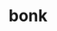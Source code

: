 ---
category: 4-letters
denotation: null
name: bonk
reference_link: https://www.etymonline.com/word/bonk
root_language: null
root_name: null
title: bonk
type: free
word_sums:
- respelling: bonk
  sum: 'Bonk + '
---